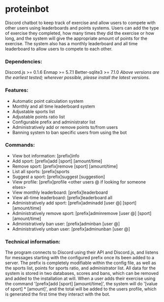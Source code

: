 # proteinbot
Discord chatbot to keep track of exercise and allow users to compete with other users using leaderboards and points systems.
Users can add the type of exercise they completed, how many times they did the exercise or how long, and the system will give the appropriate amount of points for the exercise.
The system also has a monthly leaderboard and all time leaderboard to allow users to compete to each other.

### Dependencies:
Discord.js >= 0.1.6
Enmap >= 5.7.1
Better-sqlite3 >= 7.1.0
_Above versions are the earliest tested; wherever possible, please install the latest versions._

### Features:
* Automatic point calculation system
* Monthly and all time leaderboard system
* Adjustable sports list
* Adjustable points ratio list
* Configurable prefix and administrator list
* Administratively add or remove points to/from users
* Banning system to ban specific users from using the bot

### Commands:
* View bot information: [prefix]info
* Add sport: [prefix]add [sport] [amount/time]
* Remove sport: [prefix]remove [sport] [amount/time]
* List all sports: [prefix]sports
* Suggest a sport: [prefix]suggest [suggestion]
* View profile: [prefix]profile <other users @ if looking for someone elses>
* View monthly leaderboard: [prefix]leaderboard
* View all-time leaderboard: [prefix]leaderboard all
* Administratively add sport: [prefix]adminadd [user @] [sport] [amount/time]
* Administratively remove sport: [prefix]adminremove [user @] [sport] [amount/time]
* Administratively ban user: [prefix]adminban [user @]
* Administratively unban user: [prefix]adminunban [user @]


### Technical information:
The program connects to Discord using their API and Discord.js, and listens for messages starting with the configured prefix once its been added to a server.
The prefix is completely modifiable within the config file, as well as the sports list, points for sports ratio, and administrator list.
All data for the system is stored in two databases, scores and bans, which can be removed and added to the installation at will.
When a user adds their exercise using the command '[prefix]add [sport] [amount/time]', the system will do '[value of sport] * [amount]', and the total will be added to the users profile, which is generated the first time they interact with the bot.
